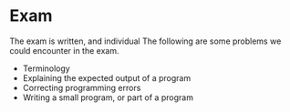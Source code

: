# Exam

The exam is written, and individual
The following are some problems we could encounter in the exam.
- Terminology
- Explaining the expected output of a program
- Correcting programming errors
- Writing a small program, or part of a program
